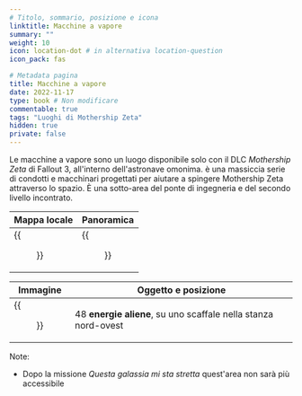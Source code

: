 ```yaml
---
# Titolo, sommario, posizione e icona
linktitle: Macchine a vapore
summary: ""
weight: 10
icon: location-dot # in alternativa location-question
icon_pack: fas

# Metadata pagina
title: Macchine a vapore
date: 2022-11-17
type: book # Non modificare
commentable: true
tags: "Luoghi di Mothership Zeta"
hidden: true
private: false 
---
```


Le macchine a vapore sono un luogo disponibile solo con il DLC *Mothership Zeta* di Fallout 3, all'interno dell'astronave omonima.
 è una massiccia serie di condotti e macchinari progettati per aiutare a spingere Mothership Zeta attraverso lo spazio. È una sotto-area del ponte di ingegneria e del secondo livello incontrato.

| Mappa locale | Panoramica |
| ------------ | ---------- |
|  {{<figure src="fo3/Steamworks_map.webp">}}           |  {{<figure src="fo3/Fo3MZ_steamworks.webp">}}         |

| Immagine | Oggetto e posizione |
| -------- | ------------------- |
|  {{<figure src="fo3/Alien_power_cells_steamworks.webp">}}       |  48 **energie aliene**, su uno scaffale nella stanza nord-ovest                   | 


Note:
- Dopo la missione *Questa galassia mi sta stretta* quest'area non sarà più accessibile


